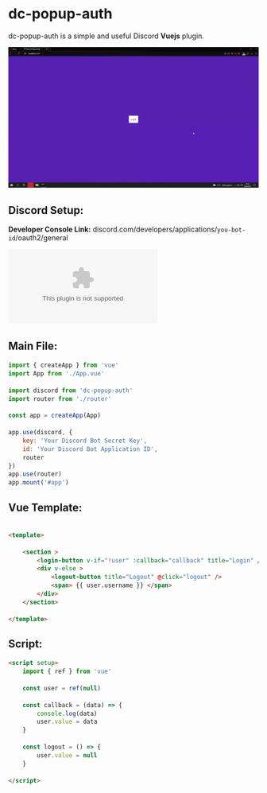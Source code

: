 # dc-popup-auth

dc-popup-auth is a simple and useful Discord **Vuejs** plugin.

![ss](https://raw.githubusercontent.com/Gosmacx/dc-popup-auth/master/screenshots/dc-1.gif)

## Discord Setup:

**Developer Console Link:** discord.com/developers/applications/`you-bot-id`/oauth2/general

![Screen Shot](blabla.com)

## Main File:

```js
import { createApp } from 'vue'
import App from './App.vue'

import discord from 'dc-popup-auth'
import router from './router'

const app = createApp(App)

app.use(discord, {
    key: 'Your Discord Bot Secret Key',
    id: 'Your Discord Bot Application ID',
    router
})
app.use(router)
app.mount('#app')
```

## Vue Template:

```html

<template>

    <section >
        <login-button v-if="!user" :callback="callback" title="Login" />
        <div v-else >
            <logout-button title="Logout" @click="logout" />
            <span> {{ user.username }} </span>
        </div>
    </section>
    
</template>

```

## Script:

```html
<script setup>
    import { ref } from 'vue'

    const user = ref(null)

    const callback = (data) => {
        console.log(data)
        user.value = data
    }

    const logout = () => {
        user.value = null
    }

</script>
```
